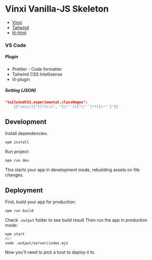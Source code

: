 # Vinxi Vanilla-JS Skeleton

- [Vinxi](https://vinxi.vercel.app)
- [Tailwind](https://tailwindcss.com)
- [lit-html](https://lit.dev/docs/libraries/standalone-templates)

### VS Code

##### Plugin

- Prettier - Code formatter
- Tailwind CSS Intellisense
- lit-plugin

##### Setting (JSON)

```json
"tailwindCSS.experimental.classRegex":
    [["cn\\(([^)]*)\\)", "[\"'`]([^\"'`]*?)[\"'`]"]]
```

## Development

<!-- Copy `.env` file from `/deploy/overlays/dev` to the `root project` -->

Install dependencies:

```sh
npm install
```

Run project:

```sh
npm run dev
```

This starts your app in development mode, rebuilding assets on file changes.

## Deployment

First, build your app for production:

```sh
npm run build
```

Check `.output` folder to see build result
Then run the app in production mode:

```sh
npm start
#or
node .output/server/index.mjs
```

Now you'll need to pick a host to deploy it to.
